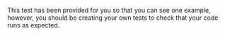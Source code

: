 This test has been provided for you so that you can see one example, however, you should be creating your own tests to check that your code runs as expected.